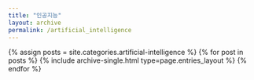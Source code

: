 ```yaml
---
title: "인공지능"
layout: archive
permalink: /artificial_intelligence
---
```



{% assign posts = site.categories.artificial-intelligence %}
{% for post in posts %} {% include archive-single.html type=page.entries_layout %} {% endfor %}